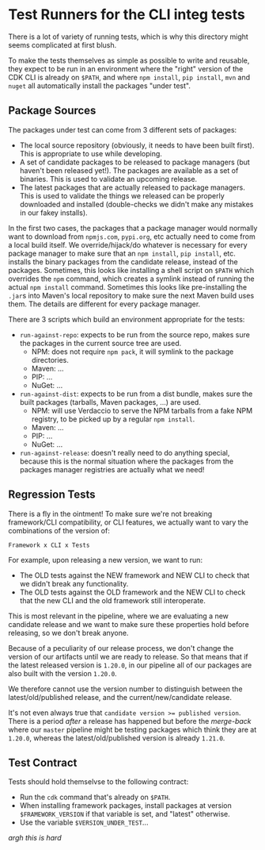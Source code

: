 Test Runners for the CLI integ tests
====================================

There is a lot of variety of running tests, which is why this directory might
seems complicated at first blush.

To make the tests themselves as simple as possible to write and reusable,
they expect to be run in an environment where the "right" version of the CDK
CLI is already on `$PATH`, and where `npm install`, `pip install`, `mvn` and
`nuget` all automatically install the packages "under test".

## Package Sources

The packages under test can come from 3 different sets of packages:

* The local source repository (obviously, it needs to have been built first).
  This is appropriate to use while developing.
* A set of candidate packages to be released to package managers (but
  haven't been released yet!). The packages are available as a set of binaries.
  This is used to validate an upcoming release.
* The latest packages that are actually released to package managers. This is
  used to validate the things we released can be properly downloaded and
  installed (double-checks we didn't make any mistakes in our fakey installs).

In the first two cases, the packages that a package manager would normally
want to download from `npmjs.com`, `pypi.org`, etc actually need to come from
a local build itself. We override/hijack/do whatever is necessary for every
package manager to make sure that an `npm install`, `pip install`, etc.
installs the binary packages from the candidate release, instead of the
packages. Sometimes, this looks like installing a shell script on `$PATH`
which overrides the `npm` command, which creates a symlink instead of running
the actual `npm install` command. Sometimes this looks like pre-installing
the `.jar`s into Maven's local repository to make sure the next Maven build
uses them. The details are different for every package manager.

There are 3 scripts which build an environment appropriate for the tests:

* `run-against-repo`: expects to be run from the source repo, makes sure the packages
  in the current source tree are used.
  * NPM: does not require `npm pack`, it will symlink to the package directories.
  * Maven: ...
  * PIP: ...
  * NuGet: ...
* `run-against-dist`: expects to be run from a dist bundle, makes sure the built
  packages (tarballs, Maven packages, ...) are used.
  * NPM: will use Verdaccio to serve the NPM tarballs from a fake NPM registry,
    to be picked up by a regular `npm install`.
  * Maven: ...
  * PIP: ...
  * NuGet: ...
* `run-against-release`: doesn't really need to do anything special, because this
  is the normal situation where the packages from the packages manager registries
  are actually what we need!

## Regression Tests

There is a fly in the ointment! To make sure we're not breaking framework/CLI compatibility,
or CLI features, we actually want to vary the combinations of the version of:

```
Framework x CLI x Tests
```

For example, upon releasing a new version, we want to run:

* The OLD tests against the NEW framework and NEW CLI to check that we didn't break
  any functionality.
* The OLD tests against the OLD framework and the NEW CLI to check that the new CLI and
  the old framework still interoperate.

This is most relevant in the pipeline, where we are evaluating a new candidate release and
we want to make sure these properties hold before releasing, so we don't break anyone.

Because of a peculiarity of our release process, we don't change the version of our artifacts
until we are ready to release. So that means that if the latest released version is `1.20.0`,
in our pipeline all of our packages are also built with the version `1.20.0`.

We therefore cannot use the version number to distinguish between the latest/old/published
release, and the current/new/candidate release.

It's not even always true that `candidate version >= published version`.
There is a period *after* a release has happened but before the *merge-back*
where our `master` pipeline might be testing packages which think they are at
`1.20.0`, whereas the latest/old/published version is already `1.21.0`.

## Test Contract

Tests should hold themselvse to the following contract:

* Run the `cdk` command that's already on `$PATH`.
* When installing framework packages, install packages at version
  `$FRAMEWORK_VERSION` if that variable is set, and "latest" otherwise.
* Use the variable `$VERSION_UNDER_TEST`...

*argh this is hard*
